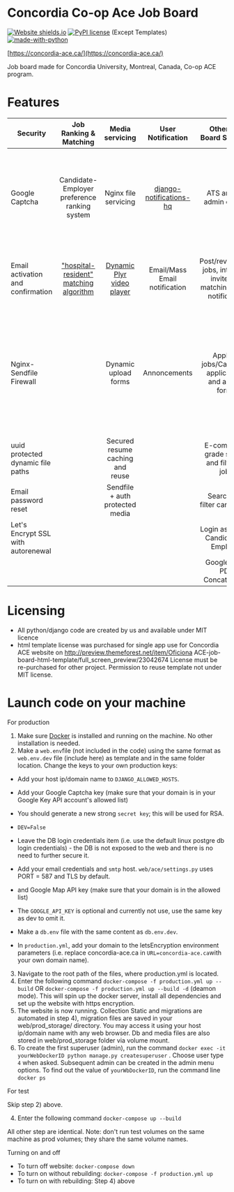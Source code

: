 # Concordia Co-op Ace Job Board
[![Website shields.io](https://img.shields.io/website-up-down-green-red/http/shields.io.svg)](http://aceconcordia.ca)
[![PyPI license](https://img.shields.io/pypi/l/ansicolortags.svg)](https://pypi.python.org/pypi/ansicolortags/) (Except Templates) [![made-with-python](https://img.shields.io/badge/Made%20with-Python-1f425f.svg)](https://www.python.org/)

[https://concordia-ace.ca/](https://concordia-ace.ca/)

Job board made for Concordia University, Montreal, Canada, Co-op ACE program. 
# Features

| Security        | Job Ranking & Matching          | Media servicing  | User Notification  | Other Job Board Services  | Data  | CI/CD  |
| ------------- |:-------------:| :-----:|:-----:| :-----:|-----:|-----:|
| Google Captcha      | Candidate-Employer preference ranking system| Nginx file servicing | [django-notifications-hq](https://pypi.org/project/django-notifications-hq/) | ATS and full admin control | Postgres Db docker service| Prod Ready easy Docker-Compose setup and dedicated test docker-compose setup
| Email activation and confirmation |  ["hospital-resident" matching algorithm](https://pypi.org/project/matching/)      |   [Dynamic Plyr video player](https://github.com/sampotts/plyr)  | Email/Mass Email notification| Post/review/edit jobs, interview invite, job matching, email notification | Persistent db mount | Persistent Volumes and storage mount, django migrations
| Nginx-Sendfile Firewall |  |   Dynamic upload forms | Annoncements | Apply to jobs/Cache old applications and autofill forms | | Separated test media and test db volumes with 99% coding sharing between prod and test docker-compose setups
| uuid protected dynamic file paths |  |    Secured resume caching and reuse| | E-commerce grade search and filter for jobs
| Email password reset |  | Sendfile + auth protected media| | Search and filter candidates 
| Let's Encrypt SSL with autorenewal | |  | | Login as Admin, Candidate or Employer
| | |  | | Google Map,  PDF Concatination
# Licensing
- All python/django code are created by us and available under MIT licence
- html template license was purchased for single app use for Concordia ACE website on http://preview.themeforest.net/item/Oficiona ACE-job-board-html-template/full_screen_preview/23042674 License must be re-purchased for other project. Permission to reuse template not under MIT license. 

# Launch code on your machine
For production
1) Make sure [Docker](https://www.docker.com/) is installed and running on the machine. No other installation is needed. 
2) Make a `web.env`file (not included in the code) using the same format as `web.env.dev` file (include here) as template and in the same folder location. Change the keys to your own production keys:
- Add your host ip/domain name to `DJANGO_ALLOWED_HOSTS`. 
- Add your Google Captcha key (make sure that your domain is in your Google Key API account's allowed list) 
- You should generate a new strong `secret key`; this will be used for RSA.
- `DEV=False`
- Leave the DB login credentials item (i.e. use the default linux postgre db login credentials) - the DB is not exposed to the web and there is no need to further secure it. 
- Add your email credentials and `smtp` host. `web/ace/settings.py` uses PORT = 587 and TLS by default.
- and Google Map API key (make sure that your domain is in the allowed list)
- The `GOOGLE_API_KEY` is optional and currently not use, use the same key as dev to omit it.  

- Make a `db.env` file with the same content as `db.env.dev`. 
- In `production.yml`, add your domain to the letsEncryption environment parameters (i.e. replace concordia-ace.ca in `URL=concordia-ace.ca`with your own domain name). 
3) Navigate to the root path of the files, where production.yml is located.
4) Enter the following command `docker-compose -f production.yml up --build` OR `docker-compose -f production.yml up --build -d` (deamon mode). This will spin up the docker server, install all dependencies and set up the website with https encryption.  
5) The website is now running. Collection Static and migrations are automated in step 4), migration files are saved in your web/prod_storage/ directory. You may access it using your host ip/domain name with any web browser. Db and media files are also stored in web/prod_storage folder via volume mount. 
6) To create the first superuser (admin), run the command `docker exec -it yourWebDockerID python manage.py createsuperuser` . Choose user type `4` when asked. Subsequent admin can be created in the admin menu options. To find out the value of `yourWbDockerID`, run the command line `docker ps`

For test

  Skip step 2) above. 

  4) Enter the following command `docker-compose up --build` 

  All other step are identical. Note: don't run test volumes on the same machine as prod volumes; they share the same volume names.

Turning on and off

- To turn off website: `docker-compose down`
- To turn on without rebuilding: `docker-compose -f production.yml up`
- To turn on with rebuilding: Step 4) above
